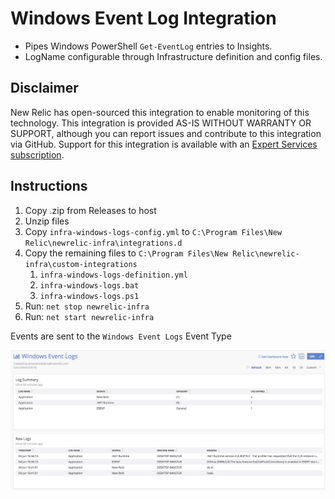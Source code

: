# Windows Event Log Integration

* Pipes Windows PowerShell `Get-EventLog` entries to Insights.
* LogName configurable through Infrastructure definition and config files.

## Disclaimer
New Relic has open-sourced this integration to enable monitoring of this technology. This integration is provided AS-IS WITHOUT WARRANTY OR SUPPORT, although you can report issues and contribute to this integration via GitHub. Support for this integration is available with an [Expert Services subscription](https://newrelic.com/expertservices).

## Instructions

1. Copy .zip from Releases to host
2. Unzip files
3. Copy `infra-windows-logs-config.yml` to `C:\Program Files\New Relic\newrelic-infra\integrations.d`
4. Copy the remaining files to `C:\Program Files\New Relic\newrelic-infra\custom-integrations`
    1. `infra-windows-logs-definition.yml`
    2. `infra-windows-logs.bat`
    3. `infra-windows-logs.ps1`
5. Run: `net stop newrelic-infra`
6. Run: `net start newrelic-infra`

Events are sent to the `Windows Event Logs` Event Type

![screenshot](./docs/windows-events-log.jpg)
